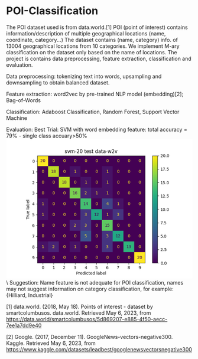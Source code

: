 # POI-Classification 
The POI dataset used is from data.world.[1] POI (point of interest) contains information/description of multiple geographical locations (name, coordinate, category...)
The dataset contains (name, category) info. of 13004 geographical locations from 10 categories. We implement M-ary classification on the dataset only based on the name of locations. The project is contains data preprocessing, feature extraction, classification and evaluation.

Data preprocessing: tokenizing text into words, upsampling and downsampling to obtain balanced dataset.

Feature extraction: word2vec by pre-trained NLP model (embedding)[2]; Bag-of-Words

Classification: Adaboost Classification, Random Forest, Support Vector Machine

Evaluation: Best Trial: SVM with word embedding feature: total accuracy = 79% - single class accuary>50%
![Confusion Matrix](https://github.com/LCJ-CMU/POI-Classification/blob/main/result/cm_svm_e.png)\\
Suggestion: Name feature is not adequate for POI classification, names may not suggest information on category classification, for example: {Hilliard, Industrial}

[1] data.world. (2018, May 18). Points of interest - dataset by smartcolumbusos. data.world. Retrieved May 6, 2023, from https://data.world/smartcolumbusos/5d869207-e885-4f50-aecc-7ee1a7dd9e40 

[2] Google. (2017, December 11). GoogleNews-vectors-negative300. Kaggle. Retrieved May 6, 2023, from https://www.kaggle.com/datasets/leadbest/googlenewsvectorsnegative300 
